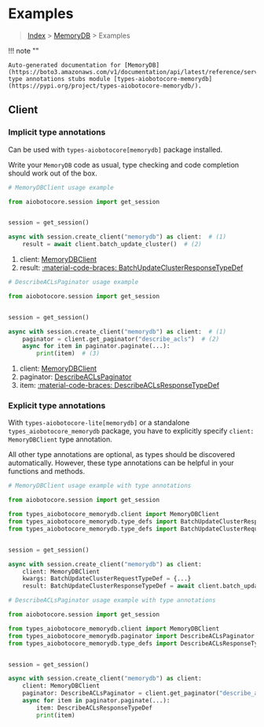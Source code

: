 # Examples

> [Index](../README.md) > [MemoryDB](./README.md) > Examples

!!! note ""

    Auto-generated documentation for [MemoryDB](https://boto3.amazonaws.com/v1/documentation/api/latest/reference/services/memorydb.html#memorydb)
    type annotations stubs module [types-aiobotocore-memorydb](https://pypi.org/project/types-aiobotocore-memorydb/).

## Client

### Implicit type annotations

Can be used with `types-aiobotocore[memorydb]` package installed.

Write your `MemoryDB` code as usual,
type checking and code completion should work out of the box.



```python
# MemoryDBClient usage example

from aiobotocore.session import get_session


session = get_session()

async with session.create_client("memorydb") as client:  # (1)
    result = await client.batch_update_cluster()  # (2)
```

1. client: [MemoryDBClient](./client.md)
2. result: [:material-code-braces: BatchUpdateClusterResponseTypeDef](./type_defs.md#batchupdateclusterresponsetypedef) 



```python
# DescribeACLsPaginator usage example

from aiobotocore.session import get_session


session = get_session()

async with session.create_client("memorydb") as client:  # (1)
    paginator = client.get_paginator("describe_acls")  # (2)
    async for item in paginator.paginate(...):
        print(item)  # (3)
```

1. client: [MemoryDBClient](./client.md)
2. paginator: [DescribeACLsPaginator](./paginators.md#describeaclspaginator)
3. item: [:material-code-braces: DescribeACLsResponseTypeDef](./type_defs.md#describeaclsresponsetypedef) 




### Explicit type annotations

With `types-aiobotocore-lite[memorydb]`
or a standalone `types_aiobotocore_memorydb` package, you have to explicitly specify
`client: MemoryDBClient` type annotation.

All other type annotations are optional, as types should be discovered automatically.
However, these type annotations can be helpful in your functions and methods.


```python
# MemoryDBClient usage example with type annotations

from aiobotocore.session import get_session

from types_aiobotocore_memorydb.client import MemoryDBClient
from types_aiobotocore_memorydb.type_defs import BatchUpdateClusterResponseTypeDef
from types_aiobotocore_memorydb.type_defs import BatchUpdateClusterRequestTypeDef


session = get_session()

async with session.create_client("memorydb") as client:
    client: MemoryDBClient
    kwargs: BatchUpdateClusterRequestTypeDef = {...}
    result: BatchUpdateClusterResponseTypeDef = await client.batch_update_cluster(**kwargs)
```



```python
# DescribeACLsPaginator usage example with type annotations

from aiobotocore.session import get_session

from types_aiobotocore_memorydb.client import MemoryDBClient
from types_aiobotocore_memorydb.paginator import DescribeACLsPaginator
from types_aiobotocore_memorydb.type_defs import DescribeACLsResponseTypeDef


session = get_session()

async with session.create_client("memorydb") as client:
    client: MemoryDBClient
    paginator: DescribeACLsPaginator = client.get_paginator("describe_acls")
    async for item in paginator.paginate(...):
        item: DescribeACLsResponseTypeDef
        print(item)
```


